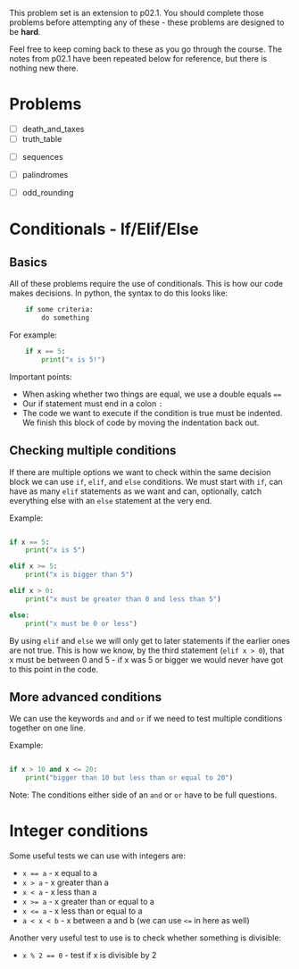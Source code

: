 This problem set is an extension to p02.1.  You should complete those problems before attempting any of these - these problems are designed to be **hard**.

Feel free to keep coming back to these as you go through the course. The notes from p02.1 have been repeated below for reference, but there is nothing new there.

# Problems

* [ ] death_and_taxes
* [ ] truth_table
- [ ] sequences
* [ ] palindromes
* [ ] odd_rounding


# Conditionals - If/Elif/Else

## Basics

All of these problems require the use of conditionals.
This is how our code makes decisions.
In python, the syntax to do this looks like:

``` python
	if some criteria:
		do something
```

For example:

``` python
	if x == 5:
		print("x is 5!")
```

Important points:
  * When asking whether two things are equal, we use a double equals `==`
  * Our if statement must end in a colon `:`
  * The code we want to execute if the condition is true must be indented.
	We finish this block of code by moving the indentation back out.

## Checking multiple conditions

If there are multiple options we want to check within the same decision block
we can use `if`, `elif`, and `else` conditions.  We must start with `if`, can have
as many `elif` statements as we want and can, optionally, catch everything
else with an `else` statement at the very end.

Example:

``` python

if x == 5:
	print("x is 5")

elif x >= 5:
	print("x is bigger than 5")

elif x > 0:
	print("x must be greater than 0 and less than 5")

else:
	print("x must be 0 or less")

```

By using `elif` and `else` we will only get to later statements if the earlier
ones are not true.  This is how we know, by the third statement (`elif x > 0`),
that x must be between 0 and 5 - if x was 5 or bigger we would never have got
to this point in the code.

## More advanced conditions

We can use the keywords `and` and `or` if we need to test multiple conditions
together on one line.

Example:

``` python

if x > 10 and x <= 20:
	print("bigger than 10 but less than or equal to 20")

```

Note: The conditions either side of an `and` or `or` have to be full questions.


# Integer conditions

Some useful tests we can use with integers are:

* `x == a` - x equal to a
* `x > a` - x greater than a
* `x < a` -  x less than a
* `x >= a` - x greater than or equal to a
* `x <= a` -  x less than or equal to a
* `a < x < b` - x between a and b (we can use `<=` in here as well)

Another very useful test to use is to check whether something is divisible:

* `x % 2 == 0` - test if x is divisible by 2

